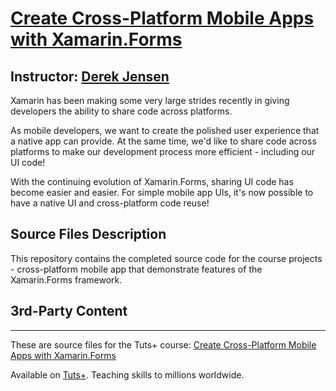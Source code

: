 # [Create Cross-Platform Mobile Apps with Xamarin.Forms][published url]
## Instructor: [Derek Jensen][instructor url]


Xamarin has been making some very large strides recently in giving developers the ability to share  code across platforms.

As mobile developers, we want to create the polished user experience that a native app can provide. At the same time, we'd like to share code across platforms to make our development process more efficient - including our UI code!

With the continuing evolution of Xamarin.Forms, sharing UI code has become easier and easier. For simple mobile app UIs, it's now possible to have a native UI and cross-platform code reuse!


## Source Files Description

This repository contains the completed source code for the course projects - cross-platform mobile app that demonstrate features of the Xamarin.Forms framework.

## 3rd-Party Content


------

These are source files for the Tuts+ course: [Create Cross-Platform Mobile Apps with Xamarin.Forms][published url]

Available on [Tuts+](https://tutsplus.com). Teaching skills to millions worldwide.

[published url]: https://code.tutsplus.com/courses/create-cross-platform-mobile-apps-with-xamarinforms
[instructor url]: https://tutsplus.com/authors/derek-jensen
